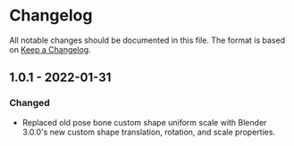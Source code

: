# Changelog

All notable changes should be documented in this file. The format is based on [Keep a Changelog](https://keepachangelog.com/en/1.0.0/).

## 1.0.1 - 2022-01-31

### Changed
- Replaced old pose bone custom shape uniform scale with Blender 3.0.0's new custom shape translation, rotation, and scale properties.
